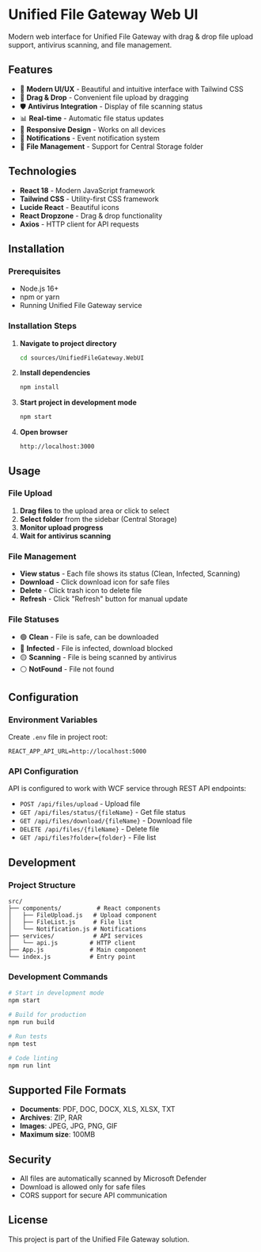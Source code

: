 # Unified File Gateway Web UI

Modern web interface for Unified File Gateway with drag & drop file upload support, antivirus scanning, and file management.

## Features

- 🎨 **Modern UI/UX** - Beautiful and intuitive interface with Tailwind CSS
- 📁 **Drag & Drop** - Convenient file upload by dragging
- 🛡️ **Antivirus Integration** - Display of file scanning status
- 📊 **Real-time** - Automatic file status updates
- 📱 **Responsive Design** - Works on all devices
- 🔔 **Notifications** - Event notification system
- 📂 **File Management** - Support for Central Storage folder

## Technologies

- **React 18** - Modern JavaScript framework
- **Tailwind CSS** - Utility-first CSS framework
- **Lucide React** - Beautiful icons
- **React Dropzone** - Drag & drop functionality
- **Axios** - HTTP client for API requests

## Installation

### Prerequisites

- Node.js 16+ 
- npm or yarn
- Running Unified File Gateway service

### Installation Steps

1. **Navigate to project directory**
   ```bash
   cd sources/UnifiedFileGateway.WebUI
   ```

2. **Install dependencies**
   ```bash
   npm install
   ```

3. **Start project in development mode**
   ```bash
   npm start
   ```

4. **Open browser**
   ```
   http://localhost:3000
   ```

## Usage

### File Upload

1. **Drag files** to the upload area or click to select
2. **Select folder** from the sidebar (Central Storage)
3. **Monitor upload progress**
4. **Wait for antivirus scanning**

### File Management

- **View status** - Each file shows its status (Clean, Infected, Scanning)
- **Download** - Click download icon for safe files
- **Delete** - Click trash icon to delete file
- **Refresh** - Click "Refresh" button for manual update

### File Statuses

- 🟢 **Clean** - File is safe, can be downloaded
- 🔴 **Infected** - File is infected, download blocked
- 🟡 **Scanning** - File is being scanned by antivirus
- ⚪ **NotFound** - File not found

## Configuration

### Environment Variables

Create `.env` file in project root:

```env
REACT_APP_API_URL=http://localhost:5000
```

### API Configuration

API is configured to work with WCF service through REST API endpoints:

- `POST /api/files/upload` - Upload file
- `GET /api/files/status/{fileName}` - Get file status
- `GET /api/files/download/{fileName}` - Download file
- `DELETE /api/files/{fileName}` - Delete file
- `GET /api/files?folder={folder}` - File list

## Development

### Project Structure

```
src/
├── components/          # React components
│   ├── FileUpload.js   # Upload component
│   ├── FileList.js     # File list
│   └── Notification.js # Notifications
├── services/           # API services
│   └── api.js         # HTTP client
├── App.js             # Main component
└── index.js           # Entry point
```

### Development Commands

```bash
# Start in development mode
npm start

# Build for production
npm run build

# Run tests
npm test

# Code linting
npm run lint
```

## Supported File Formats

- **Documents**: PDF, DOC, DOCX, XLS, XLSX, TXT
- **Archives**: ZIP, RAR
- **Images**: JPEG, JPG, PNG, GIF
- **Maximum size**: 100MB

## Security

- All files are automatically scanned by Microsoft Defender
- Download is allowed only for safe files
- CORS support for secure API communication

## License

This project is part of the Unified File Gateway solution. 